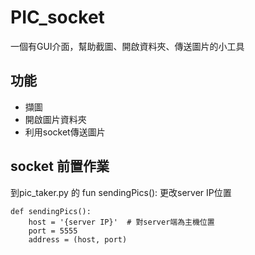 # PIC_socket
一個有GUI介面，幫助截圖、開啟資料夾、傳送圖片的小工具

## 功能
- 擷圖
- 開啟圖片資料夾
- 利用socket傳送圖片

## socket 前置作業
到pic_taker.py 的 fun sendingPics():
更改server IP位置
```
def sendingPics():
    host = '{server IP}'  # 對server端為主機位置
    port = 5555
    address = (host, port)
```
